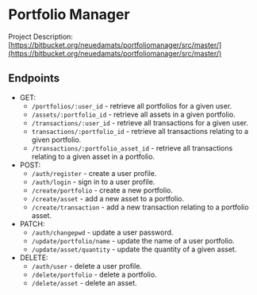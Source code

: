 # Portfolio Manager

Project Description: [https://bitbucket.org/neuedamats/portfoliomanager/src/master/](https://bitbucket.org/neuedamats/portfoliomanager/src/master/)

## Endpoints
- GET:
    - `/portfolios/:user_id` - retrieve all portfolios for a given user.
    - `/assets/:portfolio_id` - retrieve all assets in a given portfolio.
    - `/transactions/:user_id` - retrieve all transactions for a given user.
    - `transactions/:portfolio_id` - retrieve all transactions relating to a given portfolio.
    - `/transactions/:portfolio_asset_id` - retrieve all transactions relating to a given asset in a portfolio.
- POST:
    - `/auth/register` - create a user profile.
    - `/auth/login` - sign in to a user profile.
    - `/create/portfolio` - create a new portfolio.
    - `/create/asset` - add a new asset to a portfolio.
    - `/create/transaction` - add a new transaction relating to a portfolio asset.
- PATCH:
    - `/auth/changepwd` - update a user password.
    - `/update/portfolio/name` - update the name of a user portfolio.
    - `/update/asset/quantity` - update the quantity of a given asset.
- DELETE:
    - `/auth/user` - delete a user profile.
    - `/delete/portfolio` - delete a portfolio.
    - `/delete/asset` - delete an asset.